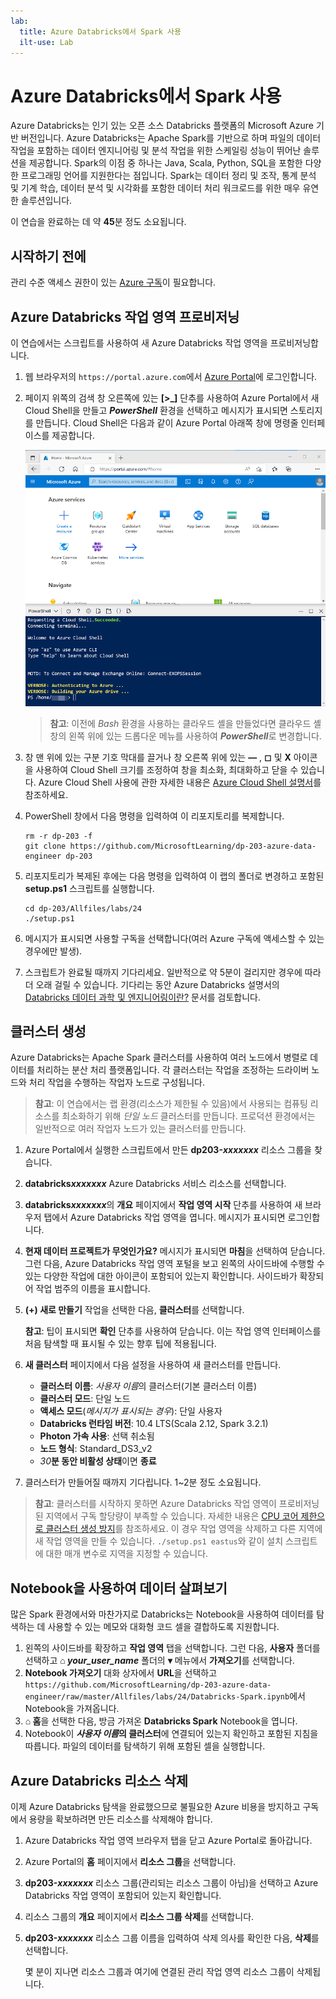 ```yaml
---
lab:
  title: Azure Databricks에서 Spark 사용
  ilt-use: Lab
---
```


# Azure Databricks에서 Spark 사용

Azure Databricks는 인기 있는 오픈 소스 Databricks 플랫폼의 Microsoft Azure 기반 버전입니다. Azure Databricks는 Apache Spark를 기반으로 하며 파일의 데이터 작업을 포함하는 데이터 엔지니어링 및 분석 작업을 위한 스케일링 성능이 뛰어난 솔루션을 제공합니다. Spark의 이점 중 하나는 Java, Scala, Python, SQL을 포함한 다양한 프로그래밍 언어를 지원한다는 점입니다. Spark는 데이터 정리 및 조작, 통계 분석 및 기계 학습, 데이터 분석 및 시각화를 포함한 데이터 처리 워크로드를 위한 매우 유연한 솔루션입니다.

이 연습을 완료하는 데 약 **45**분 정도 소요됩니다.

## 시작하기 전에

관리 수준 액세스 권한이 있는 [Azure 구독](https://azure.microsoft.com/free)이 필요합니다.

## Azure Databricks 작업 영역 프로비저닝

이 연습에서는 스크립트를 사용하여 새 Azure Databricks 작업 영역을 프로비저닝합니다.

1. 웹 브라우저의 `https://portal.azure.com`에서 [Azure Portal](https://portal.azure.com)에 로그인합니다.
2. 페이지 위쪽의 검색 창 오른쪽에 있는 **[\>_]** 단추를 사용하여 Azure Portal에서 새 Cloud Shell을 만들고 ***PowerShell*** 환경을 선택하고 메시지가 표시되면 스토리지를 만듭니다. Cloud Shell은 다음과 같이 Azure Portal 아래쪽 창에 명령줄 인터페이스를 제공합니다.

    ![Cloud Shell 창이 있는 Azure Portal](./images/cloud-shell.png)

    > **참고**: 이전에 *Bash* 환경을 사용하는 클라우드 셸을 만들었다면 클라우드 셸 창의 왼쪽 위에 있는 드롭다운 메뉴를 사용하여 ***PowerShell***로 변경합니다.

3. 창 맨 위에 있는 구분 기호 막대를 끌거나 창 오른쪽 위에 있는 **&#8212;** , **&#9723;** 및 **X** 아이콘을 사용하여 Cloud Shell 크기를 조정하여 창을 최소화, 최대화하고 닫을 수 있습니다. Azure Cloud Shell 사용에 관한 자세한 내용은 [Azure Cloud Shell 설명서](https://docs.microsoft.com/azure/cloud-shell/overview)를 참조하세요.

4. PowerShell 창에서 다음 명령을 입력하여 이 리포지토리를 복제합니다.

    ```
    rm -r dp-203 -f
    git clone https://github.com/MicrosoftLearning/dp-203-azure-data-engineer dp-203
    ```

5. 리포지토리가 복제된 후에는 다음 명령을 입력하여 이 랩의 폴더로 변경하고 포함된 **setup.ps1** 스크립트를 실행합니다.

    ```
    cd dp-203/Allfiles/labs/24
    ./setup.ps1
    ```

6. 메시지가 표시되면 사용할 구독을 선택합니다(여러 Azure 구독에 액세스할 수 있는 경우에만 발생).

7. 스크립트가 완료될 때까지 기다리세요. 일반적으로 약 5분이 걸리지만 경우에 따라 더 오래 걸릴 수 있습니다. 기다리는 동안 Azure Databricks 설명서의 [Databricks 데이터 과학 및 엔지니어링이란?](https://docs.microsoft.com/azure/databricks/scenarios/what-is-azure-databricks-ws) 문서를 검토합니다.

## 클러스터 생성

Azure Databricks는 Apache Spark 클러스터를 사용하여 여러 노드에서 병렬로 데이터를 처리하는 분산 처리 플랫폼입니다. 각 클러스터는 작업을 조정하는 드라이버 노드와 처리 작업을 수행하는 작업자 노드로 구성됩니다.

> **참고**: 이 연습에서는 랩 환경(리소스가 제한될 수 있음)에서 사용되는 컴퓨팅 리소스를 최소화하기 위해 *단일 노드* 클러스터를 만듭니다. 프로덕션 환경에서는 일반적으로 여러 작업자 노드가 있는 클러스터를 만듭니다.

1. Azure Portal에서 실행한 스크립트에서 만든 **dp203-*xxxxxxx*** 리소스 그룹을 찾습니다.
2. **databricks*xxxxxxx*** Azure Databricks 서비스 리소스를 선택합니다.
3. **databricks*xxxxxxx***의 **개요** 페이지에서 **작업 영역 시작** 단추를 사용하여 새 브라우저 탭에서 Azure Databricks 작업 영역을 엽니다. 메시지가 표시되면 로그인합니다.
4. **현재 데이터 프로젝트가 무엇인가요?** 메시지가 표시되면 **마침**을 선택하여 닫습니다. 그런 다음, Azure Databricks 작업 영역 포털을 보고 왼쪽의 사이드바에 수행할 수 있는 다양한 작업에 대한 아이콘이 포함되어 있는지 확인합니다. 사이드바가 확장되어 작업 범주의 이름을 표시합니다.
5. **(+) 새로 만들기** 작업을 선택한 다음, **클러스터**를 선택합니다.

    **참고**: 팁이 표시되면 **확인** 단추를 사용하여 닫습니다. 이는 작업 영역 인터페이스를 처음 탐색할 때 표시될 수 있는 향후 팁에 적용됩니다.

6. **새 클러스터** 페이지에서 다음 설정을 사용하여 새 클러스터를 만듭니다.
    - **클러스터 이름**: *사용자 이름*의 클러스터(기본 클러스터 이름)
    - **클러스터 모드**: 단일 노드
    - **액세스 모드**(*메시지가 표시되는 경우*): 단일 사용자
    - **Databricks 런타임 버전**: 10.4 LTS(Scala 2.12, Spark 3.2.1)
    - **Photon 가속 사용**: 선택 취소됨
    - **노드 형식**: Standard_DS3_v2
    - *30***분 동안 비활성 상태**이면 **종료**

7. 클러스터가 만들어질 때까지 기다립니다. 1~2분 정도 소요됩니다.

> **참고**: 클러스터를 시작하지 못하면 Azure Databricks 작업 영역이 프로비저닝된 지역에서 구독 할당량이 부족할 수 있습니다. 자세한 내용은 [CPU 코어 제한으로 클러스터 생성 방지](https://docs.microsoft.com/azure/databricks/kb/clusters/azure-core-limit)를 참조하세요. 이 경우 작업 영역을 삭제하고 다른 지역에 새 작업 영역을 만들 수 있습니다. `./setup.ps1 eastus`와 같이 설치 스크립트에 대한 매개 변수로 지역을 지정할 수 있습니다.

## Notebook을 사용하여 데이터 살펴보기

많은 Spark 환경에서와 마찬가지로 Databricks는 Notebook을 사용하여 데이터를 탐색하는 데 사용할 수 있는 메모와 대화형 코드 셀을 결합하도록 지원합니다.

1. 왼쪽의 사이드바를 확장하고 **작업 영역** 탭을 선택합니다. 그런 다음, **사용자** 폴더를 선택하고 **&#8962; *your_user_name*** 폴더의 **&#9662;** 메뉴에서 **가져오기**를 선택합니다.
2. **Notebook 가져오기** 대화 상자에서 **URL**을 선택하고 `https://github.com/MicrosoftLearning/dp-203-azure-data-engineer/raw/master/Allfiles/labs/24/Databricks-Spark.ipynb`에서 Notebook을 가져옵니다.
3. **&#8962; 홈**을 선택한 다음, 방금 가져온 **Databricks Spark** Notebook을 엽니다.
4. Notebook이 ***사용자 이름*의 클러스터**에 연결되어 있는지 확인하고 포함된 지침을 따릅니다. 파일의 데이터를 탐색하기 위해 포함된 셀을 실행합니다.

## Azure Databricks 리소스 삭제

이제 Azure Databricks 탐색을 완료했으므로 불필요한 Azure 비용을 방지하고 구독에서 용량을 확보하려면 만든 리소스를 삭제해야 합니다.

1. Azure Databricks 작업 영역 브라우저 탭을 닫고 Azure Portal로 돌아갑니다.
2. Azure Portal의 **홈** 페이지에서 **리소스 그룹**을 선택합니다.
3. **dp203-*xxxxxxx*** 리소스 그룹(관리되는 리소스 그룹이 아님)을 선택하고 Azure Databricks 작업 영역이 포함되어 있는지 확인합니다.
4. 리소스 그룹의 **개요** 페이지에서 **리소스 그룹 삭제**를 선택합니다.
5. **dp203-*xxxxxxx*** 리소스 그룹 이름을 입력하여 삭제 의사를 확인한 다음, **삭제**를 선택합니다.

    몇 분이 지나면 리소스 그룹과 여기에 연결된 관리 작업 영역 리소스 그룹이 삭제됩니다.

